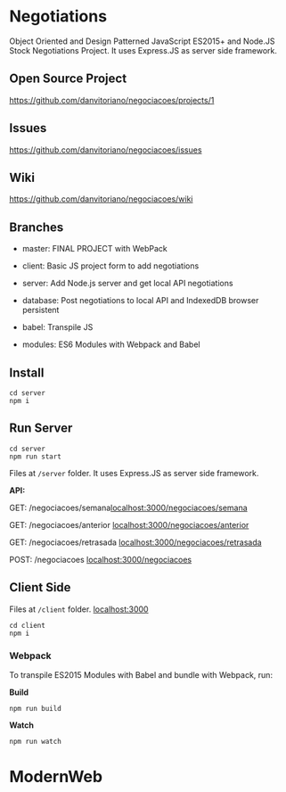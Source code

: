 # Negotiations

Object Oriented and Design Patterned JavaScript ES2015+ and Node.JS Stock Negotiations Project. It uses Express.JS as server side framework.

## Open Source Project

https://github.com/danvitoriano/negociacoes/projects/1

## Issues

https://github.com/danvitoriano/negociacoes/issues

## Wiki

https://github.com/danvitoriano/negociacoes/wiki

## Branches

- master: FINAL PROJECT with WebPack

- client: Basic JS project form to add negotiations
- server: Add Node.js server and get local API negotiations
- database: Post negotiations to local API and IndexedDB browser persistent
- babel: Transpile JS
- modules: ES6 Modules with Webpack and Babel

## Install

```
cd server
npm i
```

## Run Server

```
cd server
npm run start
```

Files at `/server` folder.
It uses Express.JS as server side framework.

**API:**

GET: /negociacoes/semana[localhost:3000/negociacoes/semana](http://localhost:3000/negociacoes/semana)

GET: /negociacoes/anterior [localhost:3000/negociacoes/anterior](http://localhost:3000/negociacoes/anterior)

GET: /negociacoes/retrasada [localhost:3000/negociacoes/retrasada](http://localhost:3000/negociacoes/retrasada)

POST: /negociacoes [localhost:3000/negociacoes](http://localhost:3000/negociacoes)

## Client Side

Files at `/client` folder.
[localhost:3000](http://localhost:3000)

```
cd client
npm i
```

### Webpack

To transpile ES2015 Modules with Babel and bundle with Webpack, run:

**Build**

```
npm run build
```

**Watch**

```
npm run watch
```
# ModernWeb
